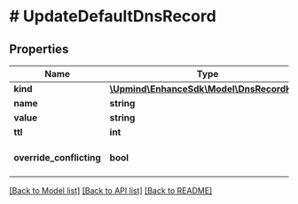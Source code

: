# # UpdateDefaultDnsRecord

## Properties

Name | Type | Description | Notes
------------ | ------------- | ------------- | -------------
**kind** | [**\Upmind\EnhanceSdk\Model\DnsRecordKind**](DnsRecordKind.md) |  | [optional]
**name** | **string** |  | [optional]
**value** | **string** |  | [optional]
**ttl** | **int** |  | [optional]
**override_conflicting** | **bool** |  | [optional] [default to false]

[[Back to Model list]](../../README.md#models) [[Back to API list]](../../README.md#endpoints) [[Back to README]](../../README.md)
